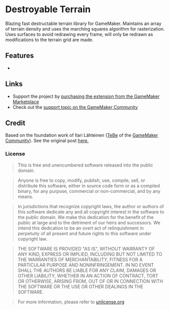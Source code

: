 Destroyable Terrain
===================

Blazing fast destructable terrain library for GameMaker. Maintains an array of terrain density and uses the marching squares algorithm for rasterization. Uses surfaces to avoid redrawing every frame, will only be redrawn as modifications to the terrain grid are made.

## Features

- 

## Links

- Support the project by [purchasing the extension from the GameMaker Marketplace](https://marketplace.yoyogames.com/assets/2891/destroyable-terrain)
- Check out the [support topic on the GameMaker Community](http://gmc.yoyogames.com/index.php?showtopic=680526)

## Credit

Based on the foundation work of Ilari Lähteinen ([TeBe](http://gmc.yoyogames.com/index.php?showuser=92823) of the [GameMaker Community](http://gmc.yoyogames.com/)). See the original post [here.](http://gmc.yoyogames.com/index.php?showtopic=370633#entry3236390)

### License

> This is free and unencumbered software released into the public domain.

> Anyone is free to copy, modify, publish, use, compile, sell, or
distribute this software, either in source code form or as a compiled
binary, for any purpose, commercial or non-commercial, and by any
means.

> In jurisdictions that recognize copyright laws, the author or authors
of this software dedicate any and all copyright interest in the
software to the public domain. We make this dedication for the benefit
of the public at large and to the detriment of our heirs and
successors. We intend this dedication to be an overt act of
relinquishment in perpetuity of all present and future rights to this
software under copyright law.

> THE SOFTWARE IS PROVIDED "AS IS", WITHOUT WARRANTY OF ANY KIND,
EXPRESS OR IMPLIED, INCLUDING BUT NOT LIMITED TO THE WARRANTIES OF
MERCHANTABILITY, FITNESS FOR A PARTICULAR PURPOSE AND NONINFRINGEMENT.
IN NO EVENT SHALL THE AUTHORS BE LIABLE FOR ANY CLAIM, DAMAGES OR
OTHER LIABILITY, WHETHER IN AN ACTION OF CONTRACT, TORT OR OTHERWISE,
ARISING FROM, OUT OF OR IN CONNECTION WITH THE SOFTWARE OR THE USE OR
OTHER DEALINGS IN THE SOFTWARE.

> For more information, please refer to [unlicense.org](http://unlicense.org/)
